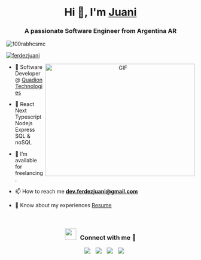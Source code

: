 <h1 align="center">Hi 👋, I'm <a href="https://100rabhcsmc.github.io/Me.io/" target="blank">
Juani</a></h1>
<h3 align="center">A passionate Software Engineer from Argentina AR</h3>

<p align="left"> <img src="https://komarev.com/ghpvc/?username=ferdezjuani&label=Profile%20views&color=0e75b6&style=flat" alt="100rabhcsmc" /> </p>

<p align="left"> <a href="https://twitter.com/ferdezjuani" target="blank"><img src="https://img.shields.io/twitter/follow/ferdezjuani?logo=twitter&style=for-the-badge" alt="ferdezjuani" /></a> </p>

<a target="_blank" align="center">
  <img align="right" top="500" height="300" width="400" alt="GIF" src="https://media.giphy.com/media/SWoSkN6DxTszqIKEqv/giphy.gif">
</a>

- 🔭 Software Developer @ <a href="https://www.quadiontech.com/" target="blank">Quadion Technologies</a>

- 🌱 React Next Typescript Nodejs Express SQL & noSQL

- 🤝 I’m available for freelancing.

- 📫 How to reach me **dev.ferdezjuani@gmail.com**

- 📄 Know about my experiences <a href="https://www.ferdezjuani.xyz" target="blank">Resume</a>
<br/>
<h3 align="center" > <img src="https://media.giphy.com/media/iY8CRBdQXODJSCERIr/giphy.gif" width="30" height="30" style="margin-right: 10px;">Connect with me 🤝 </h3>

<p align="center">

 <div align="center"  class="icons-social" style="margin-left: 10px;">
        <a style="margin-left: 10px;"  target="_blank" href="https://www.linkedin.com/in/ferdezjuanignacio/">
			<img src="https://img.icons8.com/doodle/40/000000/linkedin--v2.png"></a>
        <a style="margin-left: 10px;" target="_blank" href="https://github.com/ferdezjuani">
		<img src="https://img.icons8.com/doodle/40/000000/github--v1.png"></a>
		<a style="margin-left: 10px;" target="_blank" href="https://twitter.com/ferdezjuani">
			<img src="https://img.icons8.com/doodle/1x/twitter-squared--v2.png" ></a>
		<a style="margin-left: 10px;" target="_blank" href="https://www.youtube.com/channel/UCsI8lFrZezblphj5BmH2sLQ">
				<img src="https://img.icons8.com/doodle/1x/youtube--v2.png" ></a>
      </div>

</p>
